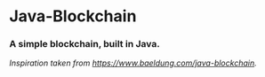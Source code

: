 # Java-Blockchain

### A simple blockchain, built in Java.

*Inspiration taken from https://www.baeldung.com/java-blockchain.*